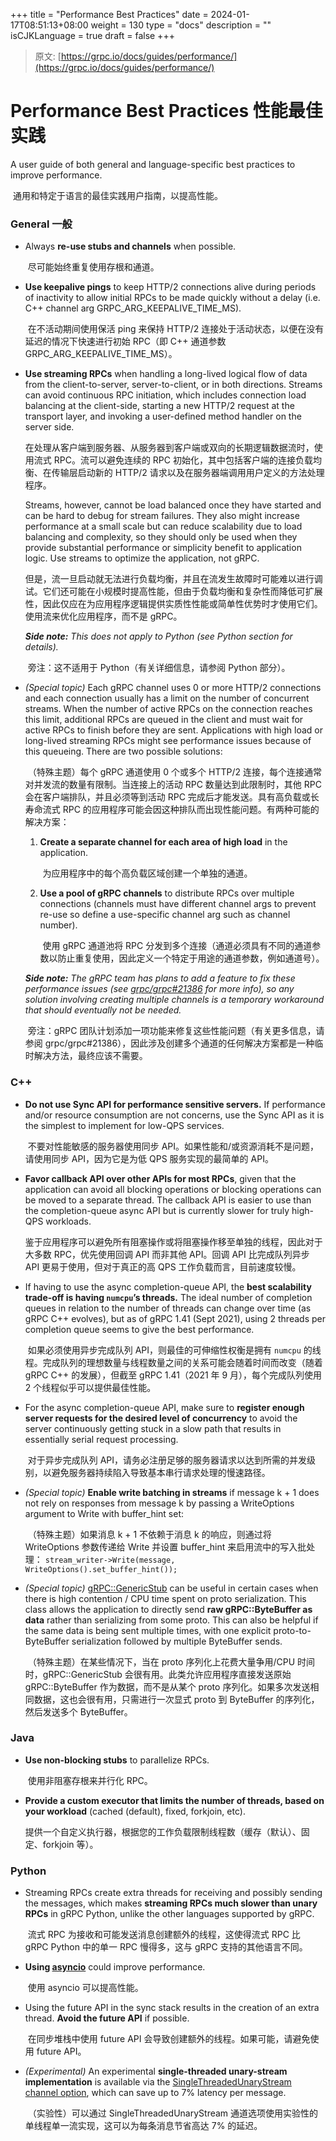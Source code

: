 +++
title = "Performance Best Practices"
date = 2024-01-17T08:51:13+08:00
weight = 130
type = "docs"
description = ""
isCJKLanguage = true
draft = false
+++

> 原文: [https://grpc.io/docs/guides/performance/](https://grpc.io/docs/guides/performance/)

# Performance Best Practices 性能最佳实践

A user guide of both general and language-specific best practices to improve performance.

​	通用和特定于语言的最佳实践用户指南，以提高性能。



### General 一般

- Always **re-use stubs and channels** when possible.

  ​	尽可能始终重复使用存根和通道。

- **Use keepalive pings** to keep HTTP/2 connections alive during periods of inactivity to allow initial RPCs to be made quickly without a delay (i.e. C++ channel arg GRPC_ARG_KEEPALIVE_TIME_MS).

  ​	在不活动期间使用保活 ping 来保持 HTTP/2 连接处于活动状态，以便在没有延迟的情况下快速进行初始 RPC（即 C++ 通道参数 GRPC_ARG_KEEPALIVE_TIME_MS）。

- **Use streaming RPCs** when handling a long-lived logical flow of data from the client-to-server, server-to-client, or in both directions. Streams can avoid continuous RPC initiation, which includes connection load balancing at the client-side, starting a new HTTP/2 request at the transport layer, and invoking a user-defined method handler on the server side.

  ​	在处理从客户端到服务器、从服务器到客户端或双向的长期逻辑数据流时，使用流式 RPC。流可以避免连续的 RPC 初始化，其中包括客户端的连接负载均衡、在传输层启动新的 HTTP/2 请求以及在服务器端调用用户定义的方法处理程序。

  Streams, however, cannot be load balanced once they have started and can be hard to debug for stream failures. They also might increase performance at a small scale but can reduce scalability due to load balancing and complexity, so they should only be used when they provide substantial performance or simplicity benefit to application logic. Use streams to optimize the application, not gRPC.

  ​	但是，流一旦启动就无法进行负载均衡，并且在流发生故障时可能难以进行调试。它们还可能在小规模时提高性能，但由于负载均衡和复杂性而降低可扩展性，因此仅应在为应用程序逻辑提供实质性性能或简单性优势时才使用它们。使用流来优化应用程序，而不是 gRPC。

  ***Side note:*** *This does not apply to Python (see Python section for details).*

  ​	旁注：这不适用于 Python（有关详细信息，请参阅 Python 部分）。

- *(Special topic)* Each gRPC channel uses 0 or more HTTP/2 connections and each connection usually has a limit on the number of concurrent streams. When the number of active RPCs on the connection reaches this limit, additional RPCs are queued in the client and must wait for active RPCs to finish before they are sent. Applications with high load or long-lived streaming RPCs might see performance issues because of this queueing. There are two possible solutions:

  ​	（特殊主题）每个 gRPC 通道使用 0 个或多个 HTTP/2 连接，每个连接通常对并发流的数量有限制。当连接上的活动 RPC 数量达到此限制时，其他 RPC 会在客户端排队，并且必须等到活动 RPC 完成后才能发送。具有高负载或长寿命流式 RPC 的应用程序可能会因这种排队而出现性能问题。有两种可能的解决方案：

  1. **Create a separate channel for each area of high load** in the application.

     ​	为应用程序中的每个高负载区域创建一个单独的通道。

  2. **Use a pool of gRPC channels** to distribute RPCs over multiple connections (channels must have different channel args to prevent re-use so define a use-specific channel arg such as channel number).

     ​	使用 gRPC 通道池将 RPC 分发到多个连接（通道必须具有不同的通道参数以防止重复使用，因此定义一个特定于用途的通道参数，例如通道号）。

  ***Side note:*** *The gRPC team has plans to add a feature to fix these performance issues (see [grpc/grpc#21386](https://github.com/grpc/grpc/issues/21386) for more info), so any solution involving creating multiple channels is a temporary workaround that should eventually not be needed.*

  ​	旁注：gRPC 团队计划添加一项功能来修复这些性能问题（有关更多信息，请参阅 grpc/grpc#21386），因此涉及创建多个通道的任何解决方案都是一种临时解决方法，最终应该不需要。

### C++

- **Do not use Sync API for performance sensitive servers.** If performance and/or resource consumption are not concerns, use the Sync API as it is the simplest to implement for low-QPS services.

  ​	不要对性能敏感的服务器使用同步 API。如果性能和/或资源消耗不是问题，请使用同步 API，因为它是为低 QPS 服务实现的最简单的 API。

- **Favor callback API over other APIs for most RPCs**, given that the application can avoid all blocking operations or blocking operations can be moved to a separate thread. The callback API is easier to use than the completion-queue async API but is currently slower for truly high-QPS workloads.

  ​	鉴于应用程序可以避免所有阻塞操作或将阻塞操作移至单独的线程，因此对于大多数 RPC，优先使用回调 API 而非其他 API。回调 API 比完成队列异步 API 更易于使用，但对于真正的高 QPS 工作负载而言，目前速度较慢。

- If having to use the async completion-queue API, the **best scalability trade-off is having `numcpu`’s threads.** The ideal number of completion queues in relation to the number of threads can change over time (as gRPC C++ evolves), but as of gRPC 1.41 (Sept 2021), using 2 threads per completion queue seems to give the best performance.

  ​	如果必须使用异步完成队列 API，则最佳的可伸缩性权衡是拥有 `numcpu` 的线程。完成队列的理想数量与线程数量之间的关系可能会随着时间而改变（随着 gRPC C++ 的发展），但截至 gRPC 1.41（2021 年 9 月），每个完成队列使用 2 个线程似乎可以提供最佳性能。

- For the async completion-queue API, make sure to **register enough server requests for the desired level of concurrency** to avoid the server continuously getting stuck in a slow path that results in essentially serial request processing.

  ​	对于异步完成队列 API，请务必注册足够的服务器请求以达到所需的并发级别，以避免服务器持续陷入导致基本串行请求处理的慢速路径。

- *(Special topic)* **Enable write batching in streams** if message k + 1 does not rely on responses from message k by passing a WriteOptions argument to Write with buffer_hint set:

  ​	（特殊主题）如果消息 k + 1 不依赖于消息 k 的响应，则通过将 WriteOptions 参数传递给 Write 并设置 buffer_hint 来启用流中的写入批处理：
  `stream_writer->Write(message, WriteOptions().set_buffer_hint());`

- *(Special topic)* [gRPC::GenericStub](https://grpc.github.io/grpc/cpp/grpcpp_2generic_2generic__stub_8h.html) can be useful in certain cases when there is high contention / CPU time spent on proto serialization. This class allows the application to directly send **raw gRPC::ByteBuffer as data** rather than serializing from some proto. This can also be helpful if the same data is being sent multiple times, with one explicit proto-to-ByteBuffer serialization followed by multiple ByteBuffer sends.

  ​	（特殊主题）在某些情况下，当在 proto 序列化上花费大量争用/CPU 时间时，gRPC::GenericStub 会很有用。此类允许应用程序直接发送原始 gRPC::ByteBuffer 作为数据，而不是从某个 proto 序列化。如果多次发送相同数据，这也会很有用，只需进行一次显式 proto 到 ByteBuffer 的序列化，然后发送多个 ByteBuffer。

### Java

- **Use non-blocking stubs** to parallelize RPCs.

  ​	使用非阻塞存根来并行化 RPC。

- **Provide a custom executor that limits the number of threads, based on your workload** (cached (default), fixed, forkjoin, etc).

  ​	提供一个自定义执行器，根据您的工作负载限制线程数（缓存（默认）、固定、forkjoin 等）。

### Python

- Streaming RPCs create extra threads for receiving and possibly sending the messages, which makes **streaming RPCs much slower than unary RPCs** in gRPC Python, unlike the other languages supported by gRPC.

  ​	流式 RPC 为接收和可能发送消息创建额外的线程，这使得流式 RPC 比 gRPC Python 中的单一 RPC 慢得多，这与 gRPC 支持的其他语言不同。

- **Using [asyncio](https://grpc.github.io/grpc/python/grpc_asyncio.html)** could improve performance.

  ​	使用 asyncio 可以提高性能。

- Using the future API in the sync stack results in the creation of an extra thread. **Avoid the future API** if possible.

  ​	在同步堆栈中使用 future API 会导致创建额外的线程。如果可能，请避免使用 future API。

- *(Experimental)* An experimental **single-threaded unary-stream implementation** is available via the [SingleThreadedUnaryStream channel option](https://github.com/grpc/grpc/blob/master/src/python/grpcio/grpc/experimental/__init__.py#L38), which can save up to 7% latency per message.

  ​	（实验性）可以通过 SingleThreadedUnaryStream 通道选项使用实验性的单线程单一流实现，这可以为每条消息节省高达 7% 的延迟。
